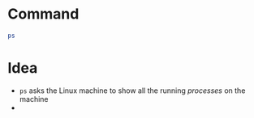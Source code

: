 # Command
```bash
ps
```
# Idea
* `ps` asks the Linux machine to show all the running *processes* on the machine
* 
